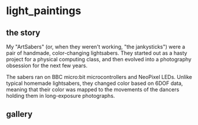 # light_paintings

## the story

My "ArtSabers" (or, when they weren't working, "the jankysticks") were a pair of handmade, color-changing lightsabers. They started out as a hasty project for a physical computing class, and then evolved into a photography obsession for the next few years.

The sabers ran on BBC micro:bit microcontrollers and NeoPixel LEDs. Unlike typical homemade lightsabers, they changed color based on 6DOF data, meaning that their color was mapped to the movements of the dancers holding them in long-exposure photographs.

## gallery